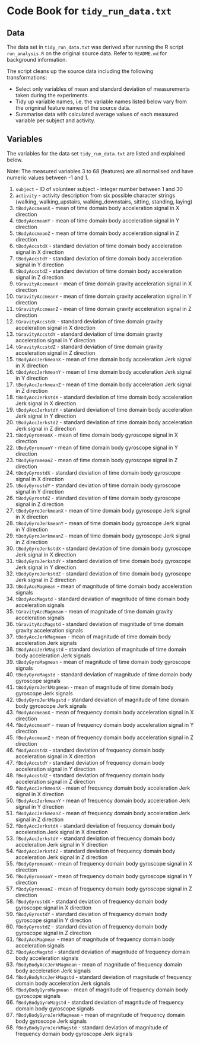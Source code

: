 # Code Book for `tidy_run_data.txt`

## Data

The data set in `tidy_run_data.txt` was derived after running the R script `run_analysis.R` on the original source data. 
Refer to `README.md` for background information.

The script cleans up the source data including the following transformations:
- Select only variables of mean and standard deviation of measurements taken during the experiments.
- Tidy up variable names, i.e. the variable names listed below vary from the origninal feature names of the source data.
- Summarise data with calculated average values of each measured variable per subject and activity.


## Variables

The variables for the data set `tidy_run_data.txt` are listed and explained below.

Note: The measured variables 3 to 68 (features) are all normalised and have numeric values between -1 and 1.

1. `subject` - ID of volunteer subject - integer number between 1 and 30
2. `activity` - activity description from six possible character strings (walking, walking_upstairs, walking_downstairs, sitting, standing, laying)
3. `tBodyAccmeanX` - mean of time domain body acceleration signal in X direction
4. `tBodyAccmeanY` - mean of time domain body acceleration signal in Y direction
5. `tBodyAccmeanZ` - mean of time domain body acceleration signal in Z direction
6. `tBodyAccstdX` - standard deviation of time domain body acceleration signal in X direction
7. `tBodyAccstdY` - standard deviation of time domain body acceleration signal in Y direction
8. `tBodyAccstdZ` - standard deviation of time domain body acceleration signal in Z direction
9. `tGravityAccmeanX` - mean of time domain gravity acceleration signal in X direction
10. `tGravityAccmeanY` - mean of time domain gravity acceleration signal in Y direction
11. `tGravityAccmeanZ` - mean of time domain gravity acceleration signal in Z direction
12. `tGravityAccstdX` - standard deviation of time domain gravity acceleration signal in X direction
13. `tGravityAccstdY` - standard deviation of time domain gravity acceleration signal in Y direction
14. `tGravityAccstdZ` - standard deviation of time domain gravity acceleration signal in Z direction
15. `tBodyAccJerkmeanX` - mean of time domain body acceleration Jerk signal in X direction
16. `tBodyAccJerkmeanY` - mean of time domain body acceleration Jerk signal in Y direction
17. `tBodyAccJerkmeanZ` - mean of time domain body acceleration Jerk signal in Z direction
18. `tBodyAccJerkstdX` - standard deviation of time domain body acceleration Jerk signal in X direction
19. `tBodyAccJerkstdY` - standard deviation of time domain body acceleration Jerk signal in Y direction
20. `tBodyAccJerkstdZ` - standard deviation of time domain body acceleration Jerk signal in Z direction
21. `tBodyGyromeanX` - mean of time domain body gyroscope signal in X direction
22. `tBodyGyromeanY` - mean of time domain body gyroscope signal in Y direction
23. `tBodyGyromeanZ` - mean of time domain body gyroscope signal in Z direction
24. `tBodyGyrostdX` - standard deviation of time domain body gyroscope signal in X direction
25. `tBodyGyrostdY` - standard deviation of time domain body gyroscope signal in Y direction
26. `tBodyGyrostdZ` - standard deviation of time domain body gyroscope signal in Z direction
27. `tBodyGyroJerkmeanX` - mean of time domain body gyroscope Jerk signal in X direction
28. `tBodyGyroJerkmeanY` - mean of time domain body gyroscope Jerk signal in Y direction
29. `tBodyGyroJerkmeanZ` - mean of time domain body gyroscope Jerk signal in Z direction
30. `tBodyGyroJerkstdX` - standard deviation of time domain body gyroscope Jerk signal in X direction 
31. `tBodyGyroJerkstdY` - standard deviation of time domain body gyroscope Jerk signal in Y direction
32. `tBodyGyroJerkstdZ` - standard deviation of time domain body gyroscope Jerk signal in Z direction
33. `tBodyAccMagmean` - mean of magnitude of time domain body acceleration signals
34. `tBodyAccMagstd` - standard deviation of magnitude of time domain body acceleration signals
35. `tGravityAccMagmean` - mean of magnitude of time domain gravity acceleration signals
36. `tGravityAccMagstd` - standard deviation of magnitude of time domain gravity acceleration signals
37. `tBodyAccJerkMagmean` - mean of magnitude of time domain body acceleration Jerk signals 
38. `tBodyAccJerkMagstd` - standard deviation of magnitude of time domain body acceleration Jerk signals
39. `tBodyGyroMagmean` - mean of magnitude of time domain body gyroscope signals 
40. `tBodyGyroMagstd` - standard deviation of magnitude of time domain body gyroscope signals
41. `tBodyGyroJerkMagmean` - mean of magnitude of time domain body gyroscope Jerk signals
42. `tBodyGyroJerkMagstd`  - standard deviation of magnitude of time domain body gyroscope Jerk signals
43. `fBodyAccmeanX` - mean of frequency domain body acceleration signal in X direction
44. `fBodyAccmeanY` - mean of frequency domain body acceleration signal in Y direction
45. `fBodyAccmeanZ` - mean of frequency domain body acceleration signal in Z direction
46. `fBodyAccstdX` - standard deviation of frequency domain body acceleration signal in X direction
47. `fBodyAccstdY` - standard deviation of frequency domain body acceleration signal in Y direction
48. `fBodyAccstdZ` - standard deviation of frequency domain body acceleration signal in Z direction
49. `fBodyAccJerkmeanX` - mean of frequency domain body acceleration Jerk signal in X direction
50. `fBodyAccJerkmeanY` - mean of frequency domain body acceleration Jerk signal in Y direction
51. `fBodyAccJerkmeanZ` - mean of frequency domain body acceleration Jerk signal in Z direction
52. `fBodyAccJerkstdX` - standard deviation of frequency domain body acceleration Jerk signal in X direction
53. `fBodyAccJerkstdY` - standard deviation of frequency domain body acceleration Jerk signal in Y direction
54. `fBodyAccJerkstdZ` - standard deviation of frequency domain body acceleration Jerk signal in Z direction
55. `fBodyGyromeanX` - mean of frequency domain body gyroscope signal in X direction
56. `fBodyGyromeanY` - mean of frequency domain body gyroscope signal in Y direction
57. `fBodyGyromeanZ` - mean of frequency domain body gyroscope signal in Z direction
58. `fBodyGyrostdX` - standard deviation of frequency domain body gyroscope signal in X direction
59. `fBodyGyrostdY` - standard deviation of frequency domain body gyroscope signal in Y direction
60. `fBodyGyrostdZ` - standard deviation of frequency domain body gyroscope signal in Z direction
61. `fBodyAccMagmean` - mean of magnitude of frequency domain body acceleration signals
62. `fBodyAccMagstd` - standard deviation of magnitude of frequency domain body acceleration signals
63. `fBodyBodyAccJerkMagmean` - mean of magnitude of frequency domain body acceleration Jerk signals
64. `fBodyBodyAccJerkMagstd` - standard deviation of magnitude of frequency domain body acceleration Jerk signals
65. `fBodyBodyGyroMagmean` - mean of magnitude of frequency domain body gyroscope signals
66. `fBodyBodyGyroMagstd` - standard deviation of magnitude of frequency domain body gyroscope signals
67. `fBodyBodyGyroJerkMagmean` - mean of magnitude of frequency domain body gyroscope Jerk signals
68. `fBodyBodyGyroJerkMagstd` - standard deviation of magnitude of frequency domain body gyroscope Jerk signals
